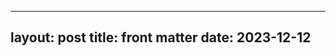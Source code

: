 <link rel="stylesheet" type="text/css" href="/assets/css/styles.css">

---
layout: post
title: front matter
date: 2023-12-12
---


